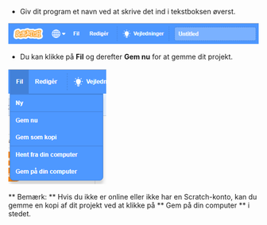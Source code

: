 + Giv dit program et navn ved at skrive det ind i tekstboksen øverst.

![scratch projektnavn tekstboks](images/name-annotated.png)

+ Du kan klikke på **Fil** og derefter **Gem nu** for at gemme dit projekt.

![skærmbillede](images/save.png)

** Bemærk: ** Hvis du ikke er online eller ikke har en Scratch-konto, kan du gemme en kopi af dit projekt ved at klikke på ** Gem på din computer ** i stedet.